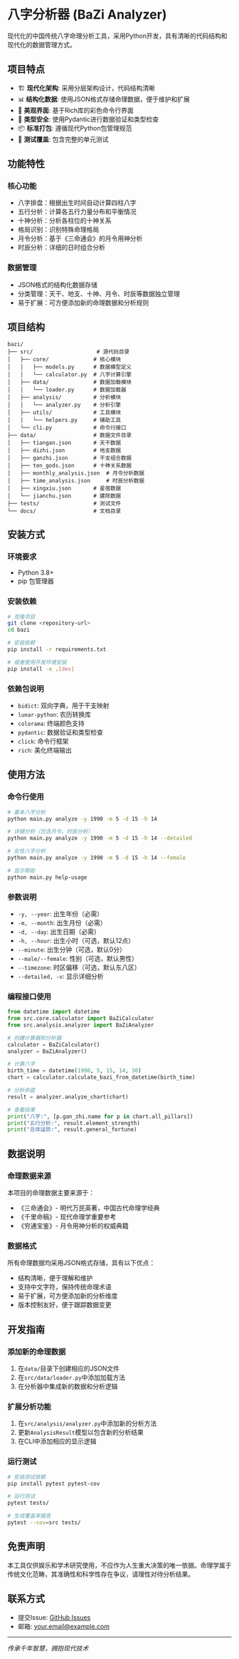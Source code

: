 # 八字分析器 (BaZi Analyzer)

现代化的中国传统八字命理分析工具，采用Python开发，具有清晰的代码结构和现代化的数据管理方式。

## 项目特点

- 🏗️ **现代化架构**: 采用分层架构设计，代码结构清晰
- 📊 **结构化数据**: 使用JSON格式存储命理数据，便于维护和扩展
- 🎨 **美观界面**: 基于Rich库的彩色命令行界面
- 🔧 **类型安全**: 使用Pydantic进行数据验证和类型检查
- 📦 **标准打包**: 遵循现代Python包管理规范
- 🧪 **测试覆盖**: 包含完整的单元测试

## 功能特性

### 核心功能
- 八字排盘：根据出生时间自动计算四柱八字
- 五行分析：计算各五行力量分布和平衡情况
- 十神分析：分析各柱位的十神关系
- 格局识别：识别特殊命理格局
- 月令分析：基于《三命通会》的月令用神分析
- 时辰分析：详细的日时组合分析

### 数据管理
- JSON格式的结构化数据存储
- 分类管理：天干、地支、十神、月令、时辰等数据独立管理
- 易于扩展：可方便添加新的命理数据和分析规则

## 项目结构

```
bazi/
├── src/                    # 源代码目录
│   ├── core/              # 核心模块
│   │   ├── models.py      # 数据模型定义
│   │   └── calculator.py  # 八字计算引擎
│   ├── data/              # 数据加载模块
│   │   └── loader.py      # 数据加载器
│   ├── analysis/          # 分析模块
│   │   └── analyzer.py    # 分析引擎
│   ├── utils/             # 工具模块
│   │   └── helpers.py     # 辅助工具
│   └── cli.py             # 命令行接口
├── data/                  # 数据文件目录
│   ├── tiangan.json       # 天干数据
│   ├── dizhi.json         # 地支数据
│   ├── ganzhi.json        # 干支组合数据
│   ├── ten_gods.json      # 十神关系数据
│   ├── monthly_analysis.json  # 月令分析数据
│   ├── time_analysis.json     # 时辰分析数据
│   ├── xingxiu.json       # 星宿数据
│   └── jianchu.json       # 建除数据
├── tests/                 # 测试文件
└── docs/                  # 文档目录
```

## 安装方式

### 环境要求
- Python 3.8+
- pip 包管理器

### 安装依赖
```bash
# 克隆项目
git clone <repository-url>
cd bazi

# 安装依赖
pip install -r requirements.txt

# 或者使用开发环境安装
pip install -e .[dev]
```

### 依赖包说明
- `bidict`: 双向字典，用于干支映射
- `lunar-python`: 农历转换库
- `colorama`: 终端颜色支持
- `pydantic`: 数据验证和类型检查
- `click`: 命令行框架
- `rich`: 美化终端输出

## 使用方法

### 命令行使用

```bash
# 基本八字分析
python main.py analyze -y 1990 -m 5 -d 15 -h 14

# 详细分析（包含月令、时辰分析）
python main.py analyze -y 1990 -m 5 -d 15 -h 14 --detailed

# 女性八字分析
python main.py analyze -y 1990 -m 5 -d 15 -h 14 --female

# 显示帮助
python main.py help-usage
```

### 参数说明
- `-y, --year`: 出生年份（必需）
- `-m, --month`: 出生月份（必需）
- `-d, --day`: 出生日期（必需）
- `-h, --hour`: 出生小时（可选，默认12点）
- `--minute`: 出生分钟（可选，默认0分）
- `--male/--female`: 性别（可选，默认男性）
- `--timezone`: 时区偏移（可选，默认东八区）
- `--detailed, -v`: 显示详细分析

### 编程接口使用

```python
from datetime import datetime
from src.core.calculator import BaZiCalculator
from src.analysis.analyzer import BaZiAnalyzer

# 创建计算器和分析器
calculator = BaZiCalculator()
analyzer = BaZiAnalyzer()

# 计算八字
birth_time = datetime(1990, 5, 15, 14, 30)
chart = calculator.calculate_bazi_from_datetime(birth_time)

# 分析命盘
result = analyzer.analyze_chart(chart)

# 查看结果
print("八字:", [p.gan_zhi.name for p in chart.all_pillars])
print("五行分析:", result.element_strength)
print("总体运势:", result.general_fortune)
```

## 数据说明

### 命理数据来源
本项目的命理数据主要来源于：
- 《三命通会》- 明代万民英著，中国古代命理学经典
- 《千里命稿》- 现代命理学重要参考
- 《穷通宝鉴》- 月令用神分析的权威典籍

### 数据格式
所有命理数据均采用JSON格式存储，具有以下优点：
- 结构清晰，便于理解和维护
- 支持中文字符，保持传统命理术语
- 易于扩展，可方便添加新的分析维度
- 版本控制友好，便于跟踪数据变更

## 开发指南

### 添加新的命理数据
1. 在`data/`目录下创建相应的JSON文件
2. 在`src/data/loader.py`中添加加载方法
3. 在分析器中集成新的数据和分析逻辑

### 扩展分析功能
1. 在`src/analysis/analyzer.py`中添加新的分析方法
2. 更新`AnalysisResult`模型以包含新的分析结果
3. 在CLI中添加相应的显示逻辑

### 运行测试
```bash
# 安装测试依赖
pip install pytest pytest-cov

# 运行测试
pytest tests/

# 生成覆盖率报告
pytest --cov=src tests/
```

## 免责声明

本工具仅供娱乐和学术研究使用，不应作为人生重大决策的唯一依据。命理学属于传统文化范畴，其准确性和科学性存在争议，请理性对待分析结果。

## 联系方式

- 提交Issue: [GitHub Issues](项目GitHub地址/issues)
- 邮箱: your.email@example.com

---

*传承千年智慧，拥抱现代技术*
